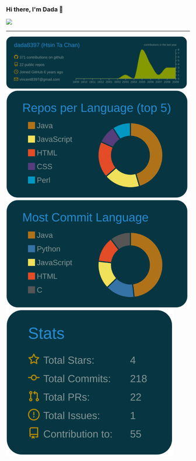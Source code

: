 ### Hi there, I'm Dada 👋

![](https://komarev.com/ghpvc/?username=dada8397&color=ff69b4&label=　誰來我家　)

---

![](https://raw.githubusercontent.com/dada8397/dada8397/master/profile-summary-card-output/solarized_dark/0-profile-details.svg)
![](https://raw.githubusercontent.com/dada8397/dada8397/master/profile-summary-card-output/solarized_dark/1-repos-per-language.svg)
![](https://raw.githubusercontent.com/dada8397/dada8397/master/profile-summary-card-output/solarized_dark/2-most-commit-language.svg)
![](https://raw.githubusercontent.com/dada8397/dada8397/master/profile-summary-card-output/solarized_dark/3-stats.svg)


<!--
**dada8397/dada8397** is a ✨ _special_ ✨ repository because its `README.md` (this file) appears on your GitHub profile.

Here are some ideas to get you started:

- 🔭 I’m currently working on ...
- 🌱 I’m currently learning ...
- 👯 I’m looking to collaborate on ...
- 🤔 I’m looking for help with ...
- 💬 Ask me about ...
- 📫 How to reach me: ...
- 😄 Pronouns: ...
- ⚡ Fun fact: ...
-->
